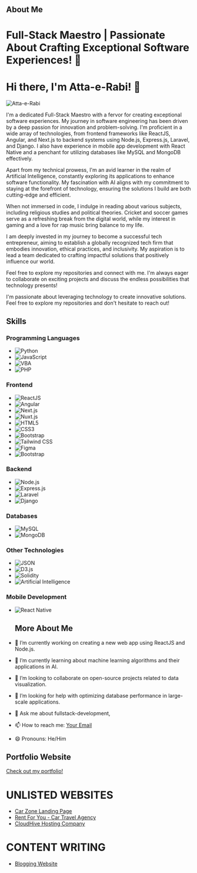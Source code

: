 ## About Me
# Full-Stack Maestro | Passionate About Crafting Exceptional Software Experiences! 👋

# Hi there, I'm Atta-e-Rabi! 👋

![Atta-e-Rabi]((https://github.com/AMALIK8989/AMALIK8989/blob/main/3f34cd2c-f7f7-4e4b-b957-8f72d59fa70c.jpg))


I'm a dedicated Full-Stack Maestro with a fervor for creating exceptional software experiences. My journey in software engineering has been driven by a deep passion for innovation and problem-solving. I'm proficient in a wide array of technologies, from frontend frameworks like ReactJS, Angular, and Next.js to backend systems using Node.js, Express.js, Laravel, and Django. I also have experience in mobile app development with React Native and a penchant for utilizing databases like MySQL and MongoDB effectively.

Apart from my technical prowess, I'm an avid learner in the realm of Artificial Intelligence, constantly exploring its applications to enhance software functionality. My fascination with AI aligns with my commitment to staying at the forefront of technology, ensuring the solutions I build are both cutting-edge and efficient.

When not immersed in code, I indulge in reading about various subjects, including religious studies and political theories. Cricket and soccer games serve as a refreshing break from the digital world, while my interest in gaming and a love for rap music bring balance to my life.

I am deeply invested in my journey to become a successful tech entrepreneur, aiming to establish a globally recognized tech firm that embodies innovation, ethical practices, and inclusivity. My aspiration is to lead a team dedicated to crafting impactful solutions that positively influence our world.

Feel free to explore my repositories and connect with me. I'm always eager to collaborate on exciting projects and discuss the endless possibilities that technology presents!





I'm passionate about leveraging technology to create innovative solutions. Feel free to explore my repositories and don't hesitate to reach out!

## Skills

### Programming Languages
- ![Python](https://img.shields.io/badge/-Python-3776AB?style=flat-square&logo=python&logoColor=white)
- ![JavaScript](https://img.shields.io/badge/-JavaScript-F7DF1E?style=flat-square&logo=javascript&logoColor=black)
- ![VBA](https://img.shields.io/badge/-VBA-867DBE?style=flat-square&logo=microsoft-excel&logoColor=white)
- ![PHP](https://img.shields.io/badge/-PHP-777BB4?style=flat-square&logo=php&logoColor=white)




### Frontend
- ![ReactJS](https://img.shields.io/badge/-ReactJS-61DAFB?style=flat-square&logo=react&logoColor=white)
- ![Angular](https://img.shields.io/badge/-Angular-DD0031?style=flat-square&logo=angular&logoColor=white)
- ![Next.js](https://img.shields.io/badge/-Next.js-000000?style=flat-square&logo=next.js&logoColor=white)
- ![Nuxt.js](https://img.shields.io/badge/-Nuxt.js-00C58E?style=flat-square&logo=nuxt.js&logoColor=white)
- ![HTML5](https://img.shields.io/badge/-HTML5-E34F26?style=flat-square&logo=html5&logoColor=white)
- ![CSS3](https://img.shields.io/badge/-CSS3-1572B6?style=flat-square&logo=css3&logoColor=white)
- ![Bootstrap](https://img.shields.io/badge/-Bootstrap-563D7C?style=flat-square&logo=bootstrap&logoColor=white)
- ![Tailwind CSS](https://img.shields.io/badge/-Tailwind_CSS-38B2AC?style=flat-square&logo=tailwind-css&logoColor=white)
- ![Figma](https://img.shields.io/badge/-Figma-F24E1E?style=flat-square&logo=figma&logoColor=white)
- ![Bootstrap](https://img.shields.io/badge/-Bootstrap-563D7C?style=flat-square&logo=bootstrap&logoColor=white)




### Backend
- ![Node.js](https://img.shields.io/badge/-Node.js-339933?style=flat-square&logo=node.js&logoColor=white)
- ![Express.js](https://img.shields.io/badge/-Express.js-000000?style=flat-square&logo=express&logoColor=white)
- ![Laravel](https://img.shields.io/badge/-Laravel-FF2D20?style=flat-square&logo=laravel&logoColor=white)
- ![Django](https://img.shields.io/badge/-Django-092E20?style=flat-square&logo=django&logoColor=white)


### Databases
- ![MySQL](https://img.shields.io/badge/-MySQL-4479A1?style=flat-square&logo=mysql&logoColor=white)
- ![MongoDB](https://img.shields.io/badge/-MongoDB-47A248?style=flat-square&logo=mongodb&logoColor=white)

### Other Technologies
- ![JSON](https://img.shields.io/badge/-JSON-000000?style=flat-square&logo=json&logoColor=white)
- ![D3.js](https://img.shields.io/badge/-D3.js-F9A03C?style=flat-square&logo=d3.js&logoColor=white)
- ![Solidity](https://img.shields.io/badge/-Solidity-363636?style=flat-square&logo=solidity&logoColor=white)
- ![Artificial Intelligence](https://img.shields.io/badge/-Artificial_Intelligence-FF5733?style=flat-square&logo=ai&logoColor=white)

  
### Mobile Development
- ![React Native](https://img.shields.io/badge/-React_Native-61DAFB?style=flat-square&logo=react&logoColor=white)

  ## More About Me

- 🔭 I’m currently working on creating a new web app using ReactJS and Node.js.
- 🌱 I’m currently learning about machine learning algorithms and their applications in AI.
- 👯 I’m looking to collaborate on open-source projects related to data visualization.
- 🤔 I’m looking for help with optimizing database performance in large-scale applications.
- 💬 Ask me about fullstack-development,
- 📫 How to reach me: [Your Email](mailto:amalik8989@gmail.com)
- 😄 Pronouns: He/Him


## Portfolio Website
[Check out my portfolio!](https://codecanvas-v2.netlify.app/)

# UNLISTED WEBSITES
- [Car Zone Landing Page](https://car-zonev2.netlify.app/)
- [Rent For You - Car Travel Agency](https://rentforyou.netlify.app/)
- [CloudHive Hosting Company](https://cloudhive-hosting.netlify.app/)
  
# CONTENT WRITING
- [Blogging Website](https://thebloggers1997.blogspot.com/)

